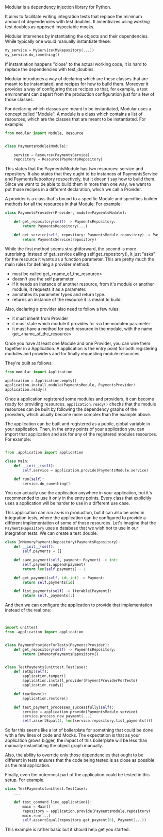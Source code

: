 Modular is a dependency injection library for Python.

It aims to facilitate writing integration tests that replace the minimum amount of dependencies with test doubles. It incentivizes using _working_ test doubles as opposed inspectable mocks.

Modular intervenes by instantiating the objects and their dependencies. While typically one would manually instantiate these:

```python
my_service = MyService(MyRepository(...))
my_service.do_something()
```

If instantiation happens "close" to the actual working code, it is hard to replace the dependencies with test_doubles.

Modular introduces a way of declaring which are these classes that are meant to be instantiated, and recipes for how to
build them. Moreover it provides a way of configuring those recipes so that, for example, a test environment can depart
from the production configuration just for a few of those classes.

For declaring which classes are meant to be instantiated, Modular uses a concept called "Module". A module is a class
which contains a list of resources, which are the classes that are meant to be instantiated. For example:

```python
from modular import Module, Resource


class PaymentsModule(Module):

    service = Resource(PaymentsService)
    repository = Resource(PaymentsRepository)
```

This states that the PaymentsModule has two resources: service and repository. It also states that they ought to be instances of PaymentsService and PaymentsRepository respectively, but it doesn't say how to build them. Since we want to be able to build them in more than one way, we want to put those recipes in a different declaration, which we call a Provider.

A provider is a class that's bound to a specific Module and specifiies builder methods for all the resources in that Module. For example:

```python
class PaymentsProvider(Provider, module=PaymentsModule):

    def get_repository(self) -> PaymentsRepository:
        return PaymentsRepository(...)

    def get_service(self, repository: PaymentsModule.repository) -> PaymentsService:
        return PaymentsService(repository)
```


While the first method seems straightforward, the second is more surprising. Instead of get_service calling self.get_repository(), it just "asks" for the resource it wants as a function parameter. This are pretty much the main rules for defining a provider method:

- must be called get_<name_of_the_resource>
- doesn't use the self parameter
- if it needs an instance of another resource, from it's module or another module, it requests it as a parameter.
- annotates its parameter types and return type.
- returns an instance of the resource it is meant to build.

Also, declaring a provider also need to follow a few rules:

- it must inherit from Provider
- it must state which module it provides for via the module= parameter
- it must have a method for each resource in the module, with the name get_<name_of_the_resource>

Once you have at least one Module and one Provider, you can wire them together in a Application. A application is the entry point for both registering modules and providers and for finally requesting module resources.

They're built as follows:

```python
from modular import Application

application = Application.empty()
application.install_module(PaymentsModule, PaymentsProvider)
application.ready()
```

Once a application registered some modules and providers, it can become ready for providing resources. `application.ready()` checks that the module resources can be built by following the dependency graphs of the providers, which usually become more complex than the example above.

The application can be built and registered as a pubilc, global variable in your application. Then, in the entry points of your application you can import that application and ask for any of the registered modules resources. For example:

```python

from .application import application

class Main:
    def __init__(self):
        self.service = application.provide(PaymentsModule.service)

    def run(self):
        service.do_something()


```

You can actually use the application anywhere in your application, but it's recommended to use it only in the entry points. Every class that explicitly uses a application will be harder to use in a different use case.

This application can run as-is in production, but it can also be used in integration tests, where the application can be configured to provide a different implementation of some of those resources. Let's imagine that the `PaymentsRepository` uses a database that we wish not to use in our integration tests. We can create a test_double:

```python
class InMemoryPaymentsRepository(PaymentsRepository):
    def __init__(self):
        self.payments = []

    def save_payment(self, payment: Payment) -> int:
        self.payments.append(payment)
        return len(self.payments) - 1

    def get_payment(self, id: int) -> Payment:
        return self.payments[id]

    def list_payments(self) -> Iterable[Payment]:
        return self._payments[:]
```

And then we can configure the application to provide that implementation instead of the real one:

```python


import unittest
from .application import application


class PaymentProviderForTests(PaymentsProvider):
    def get_repository(self) -> PaymentsRepository:
        return InMemoryPaymentsRepository()


class TestPayments(unittest.TestCase):
    def setUp(self):
        application.tamper()
        application.install_provider(PaymentProviderForTests)
        application.ready()

    def tearDown():
        application.restore()

    def test_payment_processes_successfully(self):
        service = application.provide(PaymentsModule.service)
        service.process_new_payment(...)
        self.assertEqual(1, len(service.repository.list_payments()))
```

So far this seems like a lot of boilerplate for something that could be done with a few lines of code and Mocks. The expectation is that as your application grows bigger, the impact of this boilerplate will be less than manually instantiating the object graph manually.

Also, the ability to override only those dependencies that ought to be different in tests ensures that the code being tested is as close as possible as the real application.

Finally, even the outermost part of the application could be tested in this setup. For example:

```python
class TestPayments(unittest.TestCase):
    ...

    def test_command_line_application():
        main = Main()
        repository = application.provide(PaymentsModule.repository)
        main.run(...)
        self.assertEqual(repository.get_payment(0), Payment(...))
```

This example is rather basic but it should help get you started.
